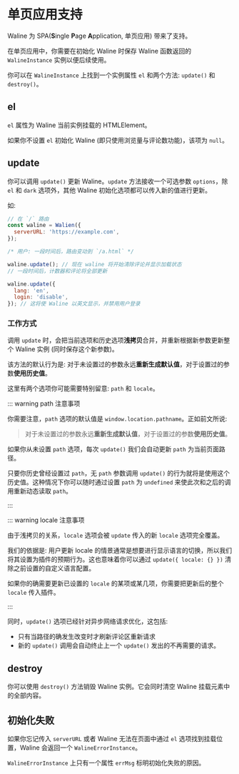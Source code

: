 # 单页应用支持

Waline 为 SPA(**S**ingle **P**age **A**pplication, 单页应用) 带来了支持。

在单页应用中，你需要在初始化 Waline 时保存 Waline 函数返回的 `WalineInstance` 实例以便后续使用。

你可以在 `WalineInstance` 上找到一个实例属性 `el` 和两个方法: `update()` 和 `destroy()`。

## el

`el` 属性为 Waline 当前实例挂载的 HTMLElement。

如果你不设置 `el` 初始化 Waline (即只使用浏览量与评论数功能)，该项为 `null`。

## update

你可以调用 `update()` 更新 Waline。`update` 方法接收一个可选参数 `options`，除 `el` 和 `dark` 选项外，其他 Waline 初始化选项都可以传入新的值进行更新。

如:

```js
// 在 `/` 路由
const waline = Walien({
  serverURL: 'https://example.com',
});

/* 用户: 一段时间后，路由变动到 `/a.html` */

waline.update(); // 现在 waline 将开始清除评论并显示加载状态
// 一段时间后，计数器和评论将全部更新

waline.update({
  lang: 'en',
  login: 'disable',
}); // 这将使 Waline 以英文显示，并禁用用户登录
```

### 工作方式

调用 `update` 时，会把当前选项和历史选项**浅拷贝**合并，并重新根据新参数更新整个 Waline 实例 (同时保存这个新参数)。

该方法的默认行为是: 对于未设置过的参数永远**重新生成默认值**，对于设置过的参数**使用历史值**。

这里有两个选项你可能需要特别留意: `path` 和 `locale`。

::: warning path 注意事项

你需要注意，`path` 选项的默认值是 `window.location.pathname`。正如前文所说:

> 对于未设置过的参数永远**重新生成默认值**，对于设置过的参数**使用历史值**。

如果你从未设置 `path` 选项，每次 `update()` 我们会自动更新 `path` 为当前页面路径。

只要你历史曾经设置过 `path`，无 `path` 参数调用 `update()` 的行为就将是使用这个历史值。这种情况下你可以随时通过设置 `path` 为 `undefined` 来使此次和之后的调用重新动态读取 `path`。

:::

::: warning locale 注意事项

由于浅拷贝的关系，`locale` 选项会被 `update` 传入的新 `locale` 选项完全覆盖。

我们的依据是: 用户更新 locale 的情景通常是想要进行显示语言的切换，所以我们将其设置为插件的预期行为。这也意味着你可以通过 `update({ locale: {} })` 清除之前设置的自定义语言配置。

如果你的确需要更新已设置的 `locale` 的某项或某几项，你需要把更新后的整个 `locale` 传入插件。

:::

同时，`update()` 选项已经针对异步网络请求优化，这包括:

- 只有当路径的确发生改变时才刷新评论区重新请求
- 新的 `update()` 调用会自动终止上一个 `update()` 发出的不再需要的请求。

## destroy

你可以使用 `destroy()` 方法销毁 Waline 实例。它会同时清空 Waline 挂载元素中的全部内容。

## 初始化失败

如果你忘记传入 `serverURL` 或者 Waline 无法在页面中通过 `el` 选项找到挂载位置，Waline 会返回一个 `WalineErrorInstance`。

`WalineErrorInstance` 上只有一个属性 `errMsg` 标明初始化失败的原因。
